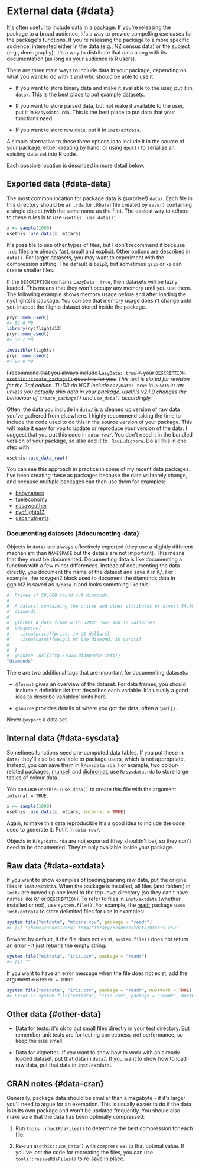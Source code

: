 # External data {#data}



It's often useful to include data in a package. If you're releasing the package to a broad audience, it's a way to provide compelling use cases for the package's functions. If you're releasing the package to a more specific audience, interested either in the data (e.g., NZ census data) or the subject (e.g., demography), it's a way to distribute that data along with its documentation (as long as your audience is R users).

There are three main ways to include data in your package, depending on what you want to do with it and who should be able to use it:

* If you want to store binary data and make it available to the user, put it
  in `data/`. This is the best place to put example datasets.
  
* If you want to store parsed data, but not make it available to the user,
  put it in `R/sysdata.rda`. This is the best place to put data that your
  functions need.

* If you want to store raw data, put it in `inst/extdata`.

A simple alternative to these three options is to include it in the source of your package, either creating by hand, or using `dput()` to serialise an existing data set into R code.

Each possible location is described in more detail below.

## Exported data {#data-data}

The most common location for package data is (surprise!) `data/`. Each file in this directory should be an `.rda` (or `.RData`) file created by `save()` containing a single object (with the same name as the file). The easiest way to adhere to these rules is to use `usethis::use_data()`:


```r
x <- sample(1000)
usethis::use_data(x, mtcars)
```

It's possible to use other types of files, but I don't recommend it because `.rda` files are already fast, small and explicit. Other options are described in `data()`. For larger datasets, you may want to experiment with the compression setting. The default is `bzip2`, but sometimes `gzip` or `xz` can create smaller files.

If the `DESCRIPTION` contains `LazyData: true`, then datasets will be lazily loaded. This means that they won't occupy any memory until you use them. The following example shows memory usage before and after loading the nycflights13 package. You can see that memory usage doesn't change until you inspect the flights dataset stored inside the package. 


```r
pryr::mem_used()
#> 52.6 MB
library(nycflights13)
pryr::mem_used()
#> 59.2 MB

invisible(flights)
pryr::mem_used()
#> 99.8 MB
```

~~I recommend that you always include `LazyData: true` in your `DESCRIPTION`. `usethis::create_package()` does this for you.~~ *This text is slated for revision for the 2nd edition. TL;DR do NOT include `LazyData: true` in `DESCRIPTION` unless you actually ship data in your package. usethis v2.1.0 changes the behaviour of `create_package()` and `use_data()` accordingly.*

Often, the data you include in `data/` is a cleaned up version of raw data you've gathered from elsewhere. I highly recommend taking the time to include the code used to do this in the source version of your package. This will make it easy for you to update or reproduce your version of the data. I suggest that you put this code in `data-raw/`. You don't need it in the bundled version of your package, so also add it to `.Rbuildignore`. Do all this in one step with:


```r
usethis::use_data_raw()
```

You can see this approach in practice in some of my recent data packages. I've been creating these as packages because the data will rarely change, and because multiple packages can then use them for examples:

* [babynames](https://github.com/hadley/babynames)
* [fueleconomy](https://github.com/hadley/fueleconomy)
* [nasaweather](https://github.com/hadley/nasaweather) 
* [nycflights13](https://github.com/hadley/nycflights13)
* [usdanutrients](https://github.com/hadley/usdanutrients)

### Documenting datasets {#documenting-data}

Objects in `data/` are always effectively exported (they use a slightly different mechanism than `NAMESPACE` but the details are not important). This means that they must be documented. Documenting data is like documenting a function with a few minor differences. Instead of documenting the data directly, you document the name of the dataset and save it in `R/`. For example, the roxygen2 block used to document the diamonds data in ggplot2 is saved as `R/data.R` and looks something like this:


```r
#' Prices of 50,000 round cut diamonds.
#'
#' A dataset containing the prices and other attributes of almost 54,000
#' diamonds.
#'
#' @format A data frame with 53940 rows and 10 variables:
#' \describe{
#'   \item{price}{price, in US dollars}
#'   \item{carat}{weight of the diamond, in carats}
#'   ...
#' }
#' @source \url{http://www.diamondse.info/}
"diamonds"
```

There are two additional tags that are important for documenting datasets:

* `@format` gives an overview of the dataset. For data frames, you 
  should include a definition list that describes each variable. It's usually
  a good idea to describe variables' units here.
  
* `@source` provides details of where you got the data, often a `\url{}`.

Never `@export` a data set.

## Internal data {#data-sysdata}

Sometimes functions need pre-computed data tables. If you put these in `data/` they'll also be available to package users, which is not appropriate. Instead, you can save them in `R/sysdata.rda`. For example, two colour-related packages, [munsell](https://github.com/cwickham/munsell) and [dichromat](https://cran.r-project.org/web/packages/dichromat/index.html), use `R/sysdata.rda` to store large tables of colour data.

You can use `usethis::use_data()` to create this file with the argument `internal = TRUE`:


```r
x <- sample(1000)
usethis::use_data(x, mtcars, internal = TRUE)
```

Again, to make this data reproducible it's a good idea to include the code used to generate it. Put it in `data-raw/`.

Objects in `R/sysdata.rda` are not exported (they shouldn't be), so they don't need to be documented. They're only available inside your package.

## Raw data {#data-extdata}

If you want to show examples of loading/parsing raw data, put the original files in `inst/extdata`. When the package is installed, all files (and folders) in `inst/` are moved up one level to the top-level directory (so they can't have names like `R/` or `DESCRIPTION`). To refer to files in `inst/extdata` (whether installed or not), use `system.file()`. For example, the [readr](https://readr.tidyverse.org) package uses `inst/extdata` to store delimited files for use in examples:


```r
system.file("extdata", "mtcars.csv", package = "readr")
#> [1] "/home/runner/work/_temp/Library/readr/extdata/mtcars.csv"
```

Beware: by default, if the file does not exist, `system.file()` does not return an error - it just returns the empty string:


```r
system.file("extdata", "iris.csv", package = "readr")
#> [1] ""
```

If you want to have an error message when the file does not exist, add the argument `mustWork = TRUE`:


```r
system.file("extdata", "iris.csv", package = "readr", mustWork = TRUE)
#> Error in system.file("extdata", "iris.csv", package = "readr", mustWork = TRUE): no file found
```
## Other data {#other-data}

* Data for tests: it's ok to put small files directly in your test directory.
  But remember unit tests are for testing correctness, not performance, so keep
  the size small.
  
* Data for vignettes. If you want to show how to work with an already loaded 
  dataset, put that data in `data/`. If you want to show how to load raw data, 
  put that data in `inst/extdata.`

## CRAN notes {#data-cran}

Generally, package data should be smaller than a megabyte - if it's larger you'll need to argue for an exemption. This is usually easier to do if the data is in its own package and won't be updated frequently. You should also make sure that the data has been optimally compressed:  

1. Run `tools::checkRdaFiles()` to determine the best compression for each file.

2. Re-run `usethis::use_data()` with `compress` set to that optimal value.
   If you've lost the code for recreating the files, you can use 
   `tools::resaveRdaFiles()` to re-save in place.

